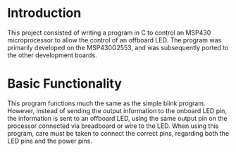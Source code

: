 # Introduction
This project consisted of writing a program in C to control an MSP430 microprocessor to allow the control of an offboard LED. The program was primarily developed on the MSP430G2553, and was subsequently ported to the other development boards.

# Basic Functionality
This program functions much the same as the simple blink program. However, instead of sending the output information to the onboard LED pin, the information is sent to an offboard LED, using the same output pin on the processor connected via breadboard or wire to the LED. When using this program, care must be taken to connect the correct pins, regarding both the LED pins and the power pins.
